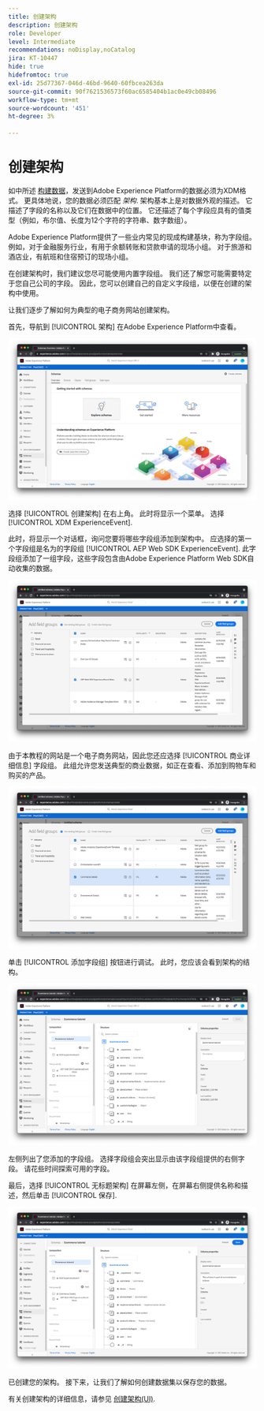```yaml
---
title: 创建架构
description: 创建架构
role: Developer
level: Intermediate
recommendations: noDisplay,noCatalog
jira: KT-10447
hide: true
hidefromtoc: true
exl-id: 25d77367-046d-46bd-9640-60fbcea263da
source-git-commit: 90f7621536573f60ac6585404b1ac0e49cb08496
workflow-type: tm+mt
source-wordcount: '451'
ht-degree: 3%

---
```


# 创建架构

如中所述 [构建数据](../structuring-your-data.md)，发送到Adobe Experience Platform的数据必须为XDM格式。 更具体地说，您的数据必须匹配 _架构_. 架构基本上是对数据外观的描述。 它描述了字段的名称以及它们在数据中的位置。 它还描述了每个字段应具有的值类型（例如，布尔值、长度为12个字符的字符串、数字数组）。

Adobe Experience Platform提供了一些业内常见的现成构建基块，称为字段组。 例如，对于金融服务行业，有用于余额转账和贷款申请的现场小组。 对于旅游和酒店业，有航班和住宿预订的现场小组。

在创建架构时，我们建议您尽可能使用内置字段组。 我们还了解您可能需要特定于您自己公司的字段。 因此，您可以创建自己的自定义字段组，以便在创建的架构中使用。

让我们逐步了解如何为典型的电子商务网站创建架构。

首先，导航到 [!UICONTROL 架构] 在Adobe Experience Platform中查看。

![架构视图](../../../assets/implementation-strategy/schemas-view.png)

选择 [!UICONTROL 创建架构] 在右上角。 此时将显示一个菜单。 选择 [!UICONTROL XDM ExperienceEvent].

此时，将显示一个对话框，询问您要将哪些字段组添加到架构中。 应选择的第一个字段组是名为的字段组 [!UICONTROL AEP Web SDK ExperienceEvent]. 此字段组添加了一组字段，这些字段包含由Adobe Experience Platform Web SDK自动收集的数据。

![AEP Web SDK mixin](../../../assets/implementation-strategy/aep-web-sdk-mixin.png)

由于本教程的网站是一个电子商务网站，因此您还应选择 [!UICONTROL 商业详细信息] 字段组。 此组允许您发送典型的商业数据，如正在查看、添加到购物车和购买的产品。

![商业详细信息mixin](../../../assets/implementation-strategy/commerce-details-mixin.png)

单击 [!UICONTROL 添加字段组] 按钮进行调试。 此时，您应该会看到架构的结构。

![带有Mixin的架构](../../../assets/implementation-strategy/schema-with-mixins.png)

左侧列出了您添加的字段组。 选择字段组会突出显示由该字段组提供的右侧字段。 请花些时间探索可用的字段。

最后，选择 [!UICONTROL 无标题架构] 在屏幕左侧，在屏幕右侧提供名称和描述，然后单击 [!UICONTROL 保存].

![具有名称和说明的架构](../../../assets/implementation-strategy/schema-name-description.png)

已创建您的架构。 接下来，让我们了解如何创建数据集以保存您的数据。

有关创建架构的详细信息，请参见 [创建架构(UI)](https://experienceleague.adobe.com/docs/experience-platform/xdm/tutorials/create-schema-ui.html?lang=zh-Hans).
